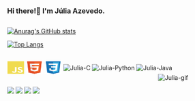 ### Hi there!👋 I'm Júlia Azevedo.
##
[![Anurag's GitHub stats](https://github-readme-stats.vercel.app/api?username=julia-azevedo&hide=prs&count_private=true&show_icons=true&theme=holi&include_all_commits=true&show_owner=true)](https://github.com/julia-azevedo/github-readme-stats)

[![Top Langs](https://github-readme-stats.vercel.app/api/top-langs/?username=julia-azevedo&layout=compact&theme=holi)](https://github.com/julia-azevedo/github-readme-stats)
<div style="display: inline_block"><br>
  <img align="center" alt="Rafa-Js" height="30" width="40" src="https://raw.githubusercontent.com/devicons/devicon/master/icons/javascript/javascript-plain.svg">
  <img align="center" alt="Rafa-HTML" height="30" width="40" src="https://raw.githubusercontent.com/devicons/devicon/master/icons/html5/html5-original.svg">
  <img align="center" alt="Rafa-CSS" height="30" width="40" src="https://raw.githubusercontent.com/devicons/devicon/master/icons/css3/css3-original.svg">
  <img align="center" alt="Julia-C" height="30" width="40" src="https://cdn.jsdelivr.net/gh/devicons/devicon@latest/icons/c/c-original.svg"/>
  <img align="center" alt="Julia-Python" height="30" width="40" src="https://cdn.jsdelivr.net/gh/devicons/devicon@latest/icons/python/python-original.svg"/>
  <img align="center" alt="Julia-Java" height="30" width="40" src="https://cdn.jsdelivr.net/gh/devicons/devicon@latest/icons/java/java-original.svg" />
  <img align="right" alt="Julia-gif" height="150" width="150" src = "https://cdn.discordapp.com/attachments/1123613634086572138/1234979064226513039/ezgif.com-animated-gif-maker.gif?ex=6632b361&is=663161e1&hm=744d5ed095bc495156e2902c1e8e7cf410a0306c842cb86d94aaa80e28decf83&"
</div>

##
<div> 

  <a href="https://instagram.com/juliazvdp" target="_blank"><img src="https://img.shields.io/badge/-Instagram-%23E4405F?style=for-the-badge&logo=instagram&logoColor=white" target="_blank"></a>
 <a href="discordapp.com/users/1092826129439654038" target="_blank"><img src="https://img.shields.io/badge/Discord-7289DA?style=for-the-badge&logo=discord&logoColor=white" target="_blank"></a> 
  <a href = "mailto:jap@ic.ufal.br"><img src="https://img.shields.io/badge/-Gmail-%23333?style=for-the-badge&logo=gmail&logoColor=white" target="_blank"></a>
  <a href="https://www.linkedin.com/in/juliazvdp" target="_blank"><img src="https://img.shields.io/badge/-LinkedIn-%230077B5?style=for-the-badge&logo=linkedin&logoColor=white" target="_blank"></a> 
  
</div>



